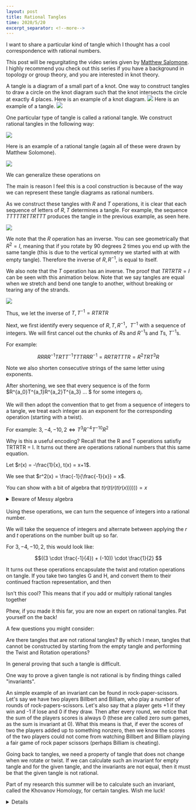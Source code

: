 ```yaml
---
layout: post
title: Rational Tangles
time: 2020/5/20
excerpt_separator: <!--more-->
---
```


I want to share a particular kind of tangle which I thought has a cool correspondence with rational numbers. 

This post will be regurgitating the video series given by <a href = "https://www.youtube.com/playlist?list=PLL0ATV5XYF8BfT8CmmzKnfTlf3V9hQgj9">Matthew Salomone</a  >. I highly recommend you check out this series if you have a background in topology or group theory, and you are interested in knot theory. 

A tangle is a diagram of a small part of a knot. One way to construct tangles to draw a circle on the knot diagram such that the knot intersects the circle at exactly 4 places. Here is an example of a knot diagram. 
<img src = "{{site.baseurl}}/assets/img/KnotDiagramExample.jpg">
Here is an example of a tangle. 
<img src = "{{site.baseurl}}/assets/img/TangleExample.jpg">

<!--more-->

One particular type of tangle is called a rational tangle. We construct rational tangles in the following way:

<img src = "{{site.baseurl}}/assets/img/RationalTangles.jpg">

Here is an example of a rational tangle (again all of these were drawn by Matthew Solomone). 

<img src = "{{site.baseurl}}/assets/img/RationalTangleExample.jpg">

We can generalize these operations on 


The main is reason I feel this is a cool construction is because of the way we can represent these tangle diagrams as rational numbers. 

As we construct these tangles with $R$ and $T$ operations, it is clear that each sequence of letters of $R, T$ determines a tangle. For example, the sequence $TTTTTRTTRTTT$ produces the tangle in the previous example, as seen here.

<img src = "{{site.baseurl}}/assets/img/Tangle.gif">

We note that the $R$ operation has an inverse. You can see geometrically that $R^2 = I$, meaning that if you rotate by 90 degrees 2 times you end up with the same tangle (this is due to the vertical symmetry we started with at with empty tangle). Therefore the inverse of $R, R^{-1}$, is equal to itself. 

We also note that the $T$ operation has an inverse. The proof that
$TRTRTR = I$ can be seen with this animation below. Note that we say tangles are equal when we stretch and bend one tangle to another, without breaking or tearing any of the strands. 

<img src = "{{site.baseurl}}/assets/img/TwistInverse.gif">

Thus, we let the inverse of $T, T^{-1} = RTRTR$

Next, we first identify every sequence of $R, T, R^{-1}，T^{-1}$ with a sequence of integers. We will first cancel out the chunks of $R$s and $R^{-1}$s and $T$s, $T^{-1}$s. 

For example:

$$RRRR^{-1}TRTT^{-1}TTTRRR^{-1} = RRTRTTTR = R^2TRT^3R$$

Note we also shorten consecutive strings of the same letter using exponents. 

After shortening, we see that every sequence is of the form $R^{a_0}T^{a_1}R^{a_2}T^{a_3} ... $ for some integers $a_i$. 

We will then adopt the convention that to get from a sequence of  integers to a tangle, we treat each integer as an exponent for the corresponding operation (starting with a twist). 

For example:
$3, -4, -10, 2 \iff  T^3R^{-4}T^{-10}R^2$

Why is this a useful encoding? 
Recall that the R and T operations satisfiy TRTRTR = I.
It turns out there are operations rational numbers that this same equation. 

Let $r(x) = -\frac{1}{x}, t(x) = x+1$. 

We see that $r^2(x) = \frac{-1}{\frac{-1}{x}} = x$.

You can show with a bit of algebra that $t(r(t(r(t(r(x)))))) = x$ 
<details>
<summary> Beware of Messy algebra </summary>
$$
\begin{equation*}
    \begin{split}
        t(r(t(r(t(r(x)))))) &= t(r(t(r(t(-\frac{1}{x})))))) \\ 
                            &= t(r(t(r(-\frac{1}{x} + 1))))) \\
                            &= t(r(t(\frac{-1}{(-\frac{1}{x} + 1)}))) \\
                            &= t(r(\frac{-1}{(-\frac{1}{x} + 1)} + 1)) \\
                            &= t(\frac{-1}{\frac{-1}{-\frac{1}{x} + 1} + 1}) \\
                            &= \frac{-1}{\frac{-1}{-\frac{1}{x} + 1} + 1} + 1 \\
                            &= \frac{-1}{\frac{-1}{\frac{x - 1}{x}} + 1} + 1 \\
                            &= \frac{-1}{\frac{-x}{x - 1} + 1} + 1 \\
                            &= \frac{-1}{\frac{-x + (x - 1)}{x - 1}} + 1 \\
                            &= x - 1 + 1 = x \\
    \end{split}    
\end{equation*}
$$
</details>

<br>
Using these operations, we can turn the sequence of integers into a rational number. 

We will take the sequence of integers and alternate between applying the $r$ and $t$ operations on the number built up so far. 

For $3, -4, -10, 2$, this would look like:

$$((3 \cdot \frac{-1}{4}) + (-10)) \cdot \frac{1}{2} $$

It turns out these operations encapsulate the twist and rotation operations on tangle. If you take two tangles G and H, and convert them to their continued fraction representation, and then

Isn't this cool? This means that if you add or multiply rational tangles together 


Phew, if you made it this far, you are now an expert on rational tangles. Pat yourself on the back!

A few questions you might consider:

Are there tangles that are not rational tangles? By which I mean, tangles that cannot be constructed by starting from the empty tangle and performing the Twist and Rotation operations?

In general proving that such a tangle is difficult. 
<!-- Given an arbitrary tangle, one to way prove it can be constructed from R and T operations is to give a sequence of such operations, and then twist and bend the tangle such that it matches up.  -->
<!-- It is usually easier to prove that it cannot be constructed.  -->
One way to prove a given tangle is not rational is by finding things called "invariants".

An simple example of an invariant can be found in rock-paper-scissors. Let's say we have two players Billbert and Billiam, who play a number of rounds of rock-papers-scissors. Let's also say that a player gets +1 if they win and -1 if lose and 0 if they draw. Then after every round, we notice that the sum of the players scores is always 0 (these are called zero sum games, as the sum is invariant at 0). What this means is that, if ever the scores of two the players added up to something nonzero, then we know the scores of the two players could not come from watching Billbert and Billiam playing a fair game of rock paper scissors (perhaps Billiam is cheating). 

Going back to tangles, we need a property of tangle that does not change when we rotate or twist. If we can calculate such an invariant for empty tangle and for the given tangle, and the invariants are not equal, then it must be that the given tangle is not rational. 

Part of my research this summer will be to calculate such an invariant, called the Khovanov Homology, for certain tangles. Wish me luck!

<details>test</details>



